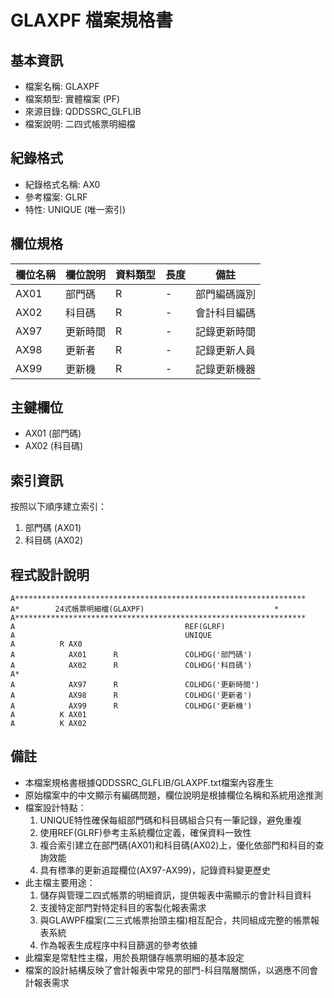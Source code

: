 # GLAXPF 檔案規格書

## 基本資訊
- 檔案名稱: GLAXPF
- 檔案類型: 實體檔案 (PF)
- 來源目錄: QDDSSRC_GLFLIB
- 檔案說明: 二四式帳票明細檔

## 紀錄格式
- 紀錄格式名稱: AX0
- 參考檔案: GLRF
- 特性: UNIQUE (唯一索引)

## 欄位規格
| 欄位名稱 | 欄位說明 | 資料類型 | 長度 | 備註 |
|---------|---------|---------|------|------|
| AX01 | 部門碼 | R | - | 部門編碼識別 |
| AX02 | 科目碼 | R | - | 會計科目編碼 |
| AX97 | 更新時間 | R | - | 記錄更新時間 |
| AX98 | 更新者 | R | - | 記錄更新人員 |
| AX99 | 更新機 | R | - | 記錄更新機器 |

## 主鍵欄位
- AX01 (部門碼)
- AX02 (科目碼)

## 索引資訊
按照以下順序建立索引：
1. 部門碼 (AX01)
2. 科目碼 (AX02)

## 程式設計說明
```
A*****************************************************************
A*        24式帳票明細檔(GLAXPF)                             *
A*****************************************************************
A                                      REF(GLRF)
A                                      UNIQUE
A          R AX0
A            AX01      R               COLHDG('部門碼')
A            AX02      R               COLHDG('科目碼')
A*
A            AX97      R               COLHDG('更新時間')
A            AX98      R               COLHDG('更新者')
A            AX99      R               COLHDG('更新機')
A          K AX01
A          K AX02
```

## 備註
- 本檔案規格書根據QDDSSRC_GLFLIB/GLAXPF.txt檔案內容產生
- 原始檔案中的中文顯示有編碼問題，欄位說明是根據欄位名稱和系統用途推測
- 檔案設計特點：
  1. UNIQUE特性確保每組部門碼和科目碼組合只有一筆記錄，避免重複
  2. 使用REF(GLRF)參考主系統欄位定義，確保資料一致性
  3. 複合索引建立在部門碼(AX01)和科目碼(AX02)上，優化依部門和科目的查詢效能
  4. 具有標準的更新追蹤欄位(AX97-AX99)，記錄資料變更歷史
- 此主檔主要用途：
  1. 儲存與管理二四式帳票的明細資訊，提供報表中需顯示的會計科目資料
  2. 支援特定部門對特定科目的客製化報表需求
  3. 與GLAWPF檔案(二三式帳票抬頭主檔)相互配合，共同組成完整的帳票報表系統
  4. 作為報表生成程序中科目篩選的參考依據
- 此檔案是常駐性主檔，用於長期儲存帳票明細的基本設定
- 檔案的設計結構反映了會計報表中常見的部門-科目階層關係，以適應不同會計報表需求 